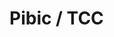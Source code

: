 <!-- _coverpage.md -->

# Pibic / TCC

<!-- background image -->

<!-- ![](_media/bg.png) -->

<!-- background color -->

<!-- ![color](#f0f0f0) -->